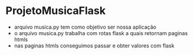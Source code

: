 # ProjetoMusicaFlask
- arquivo musica.py tem como objetivo ser nossa aplicação
- o arquivo musica.py trabalha com rotas flask a quais retornam paginas htmls
- nas paginas htmls conseguimos passar e obter valores com flask
